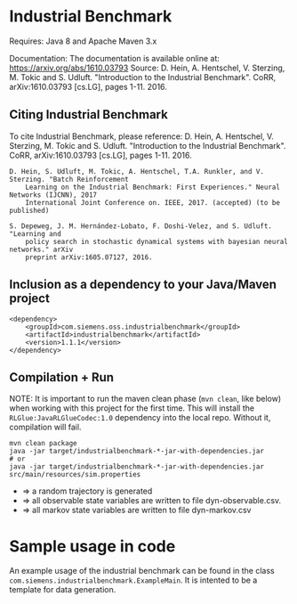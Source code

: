 # Industrial Benchmark

Requires: Java 8 and Apache Maven 3.x

Documentation: The documentation is available online at: https://arxiv.org/abs/1610.03793
	Source: D. Hein, A. Hentschel, V. Sterzing, M. Tokic and S. Udluft. "Introduction to the
	Industrial Benchmark". CoRR, arXiv:1610.03793 [cs.LG], pages 1-11. 2016.

## Citing Industrial Benchmark

To cite Industrial Benchmark, please reference:
	D. Hein, A. Hentschel, V. Sterzing, M. Tokic and S. Udluft. "Introduction to the
		Industrial Benchmark". CoRR, arXiv:1610.03793 [cs.LG], pages 1-11. 2016.

	D. Hein, S. Udluft, M. Tokic, A. Hentschel, T.A. Runkler, and V. Sterzing. "Batch Reinforcement
		Learning on the Industrial Benchmark: First Experiences." Neural Networks (IJCNN), 2017
		International Joint Conference on. IEEE, 2017. (accepted) (to be published)

	S. Depeweg, J. M. Hernández-Lobato, F. Doshi-Velez, and S. Udluft. "Learning and
		policy search in stochastic dynamical systems with bayesian neural networks." arXiv
		preprint arXiv:1605.07127, 2016.

## Inclusion as a dependency to your Java/Maven project

	<dependency>
		<groupId>com.siemens.oss.industrialbenchmark</groupId>
		<artifactId>industrialbenchmark</artifactId>
		<version>1.1.1</version>
	</dependency>


## Compilation + Run

NOTE: It is important to run the maven clean phase (`mvn clean`, like below)
when working with this project for the first time.
This will install the `RLGlue:JavaRLGlueCodec:1.0` dependency into the local repo.
Without it, compilation will fail.

	mvn clean package
	java -jar target/industrialbenchmark-*-jar-with-dependencies.jar
	# or
	java -jar target/industrialbenchmark-*-jar-with-dependencies.jar src/main/resources/sim.properties

* => a random trajectory is generated
* => all observable state variables are written to file dyn-observable.csv.
* => all markov state variables are written to file dyn-markov.csv

# Sample usage in code

An example usage of the industrial benchmark can be found in the class `com.siemens.industrialbenchmark.ExampleMain`.
It is intented to be a template for data generation.


